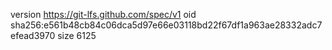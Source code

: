 version https://git-lfs.github.com/spec/v1
oid sha256:e561b48cb84c06dca5d97e66e03118bd22f67df1a963ae28332adc7efead3970
size 6125
